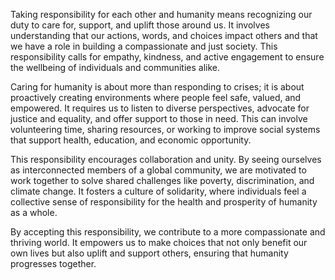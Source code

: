 Taking responsibility for each other and humanity means recognizing our duty to care for, support, and uplift those around us. It involves understanding that our actions, words, and choices impact others and that we have a role in building a compassionate and just society. This responsibility calls for empathy, kindness, and active engagement to ensure the wellbeing of individuals and communities alike.

Caring for humanity is about more than responding to crises; it is about proactively creating environments where people feel safe, valued, and empowered. It requires us to listen to diverse perspectives, advocate for justice and equality, and offer support to those in need. This can involve volunteering time, sharing resources, or working to improve social systems that support health, education, and economic opportunity.

This responsibility encourages collaboration and unity. By seeing ourselves as interconnected members of a global community, we are motivated to work together to solve shared challenges like poverty, discrimination, and climate change. It fosters a culture of solidarity, where individuals feel a collective sense of responsibility for the health and prosperity of humanity as a whole.

By accepting this responsibility, we contribute to a more compassionate and thriving world. It empowers us to make choices that not only benefit our own lives but also uplift and support others, ensuring that humanity progresses together.